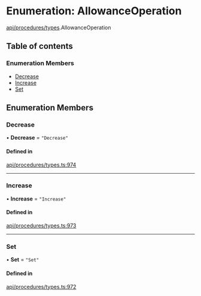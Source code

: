 # Enumeration: AllowanceOperation

[api/procedures/types](../wiki/api.procedures.types).AllowanceOperation

## Table of contents

### Enumeration Members

- [Decrease](../wiki/api.procedures.types.AllowanceOperation#decrease)
- [Increase](../wiki/api.procedures.types.AllowanceOperation#increase)
- [Set](../wiki/api.procedures.types.AllowanceOperation#set)

## Enumeration Members

### Decrease

• **Decrease** = ``"Decrease"``

#### Defined in

[api/procedures/types.ts:974](https://github.com/PolymeshAssociation/polymesh-sdk/blob/079537ad/src/api/procedures/types.ts#L974)

___

### Increase

• **Increase** = ``"Increase"``

#### Defined in

[api/procedures/types.ts:973](https://github.com/PolymeshAssociation/polymesh-sdk/blob/079537ad/src/api/procedures/types.ts#L973)

___

### Set

• **Set** = ``"Set"``

#### Defined in

[api/procedures/types.ts:972](https://github.com/PolymeshAssociation/polymesh-sdk/blob/079537ad/src/api/procedures/types.ts#L972)
